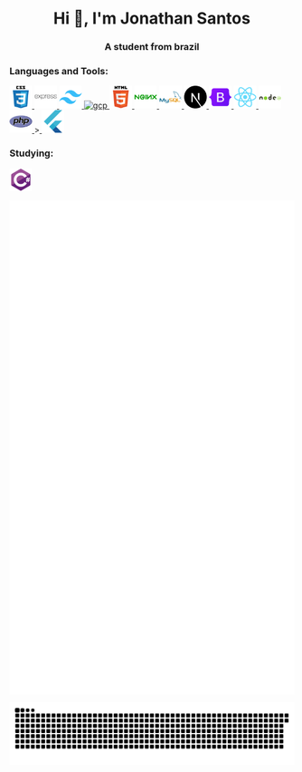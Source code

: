 <h1 align="center">Hi 👋, I'm Jonathan Santos</h1>
<h3 align="center">A student from brazil</h3>
<h3 align="left">Languages and Tools:</h3>
<p align="left"><a href="https://www.w3schools.com/css/" target="_blank"> <img src="https://raw.githubusercontent.com/devicons/devicon/master/icons/css3/css3-original-wordmark.svg" alt="css3" width="40" height="40"/> </a><a href="https://expressjs.com" target="_blank"> <img src="https://raw.githubusercontent.com/devicons/devicon/master/icons/express/express-original-wordmark.svg" alt="express" width="40" height="40"/> </a> <a href="https://tailwindcss.com" target="_blank"> <img src="https://raw.githubusercontent.com/devicons/devicon/master/icons/tailwindcss/tailwindcss-plain.svg" alt="tailwind" width="40" height="40"/> </a> <a href="https://cloud.google.com" target="_blank"> <img src="https://www.vectorlogo.zone/logos/google_cloud/google_cloud-icon.svg" alt="gcp" width="40" height="40"/> </a> <a href="https://www.w3.org/html/" target="_blank"> <img src="https://raw.githubusercontent.com/devicons/devicon/master/icons/html5/html5-original-wordmark.svg" alt="html5" width="40" height="40"/> </a><a href="https://developer.mozilla.org/en-US/docs/Web/JavaScript" target="_blank"><a href="https://www.nginx.com" target="_blank"> <img src="https://raw.githubusercontent.com/devicons/devicon/master/icons/nginx/nginx-original.svg" alt="nginx" width="40" height="40"/> </a> <a href="https://nodejs.org" target="_blank">
   <a href="https://www.mysql.com/" target="_blank"> <img src="https://raw.githubusercontent.com/devicons/devicon/master/icons/mysql/mysql-original-wordmark.svg" alt="mysql" width="40" height="40"/> </a>   <a href="https://nextjs.org" target="_blank"> <img src="https://github.com/devicons/devicon/blob/master/icons/nextjs/nextjs-original.svg" alt="nextjs" width="40" height="40"/> </a>  <a href="https://getbootstrap.com/" target="_blank"> <img src="https://github.com/devicons/devicon/blob/master/icons/bootstrap/bootstrap-original.svg" alt="mysql" width="40" height="40"/> </a> <a href="https://reactnative.dev" target="_blank"> <img src="https://github.com/devicons/devicon/blob/master/icons/react/react-original.svg" alt="nginx" width="40" height="40"/> </a> <a href="https://nodejs.org" target="_blank"><img src="https://raw.githubusercontent.com/devicons/devicon/master/icons/nodejs/nodejs-original-wordmark.svg" alt="nodejs" width="40" height="40"/></a><a href="https://www.php.net" target="_blank"> <img src="https://raw.githubusercontent.com/devicons/devicon/master/icons/php/php-original.svg" alt="php" width="40" height="40"/> </a>></a><a href="https://flutter.dev/" target="_blank"> <img src="https://github.com/devicons/devicon/blob/master/icons/flutter/flutter-original.svg" alt="flutter" width="40" height="40"/></a></p>
   
   <h3 align="left">Studying:</h3>
    <a href="https://learn.microsoft.com/pt-br/dotnet/csharp/"> <img src="https://github.com/devicons/devicon/blob/master/icons/csharp/csharp-original.svg" alt="c#" width="40" height="40"/> </a>

<p><img align="center" src="https://github.com/Thunderte/github-stats/blob/actions_branch/generated_images/languages.svg" alt="langs1" /><img align="center" src="https://github.com/Thunderte/github-stats/blob/actions_branch/generated_images/overview.svg" alt="overview" /></p>
<img align="center" src="https://github.com/Thunderte/github-stats/blob/actions_branch/generated_images/github-snake.svg"/>

